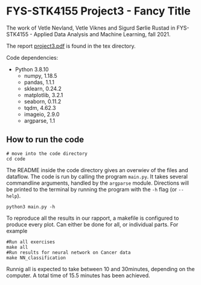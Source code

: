 # FYS-STK4155 Project3 - Fancy Title
The work of Vetle Nevland, Vetle Viknes and Sigurd Sørlie Rustad in FYS-STK4155 - Applied Data Analysis and Machine Learning, fall 2021.

The report [project3.pdf](https://github.com/sigurdru/FYS-STK4155/blob/main/project2/tex/project3.pdf) is found in the tex directory.

Code dependencies:
- Python 3.8.10
    - numpy, 1.18.5
    - pandas, 1.1.1
    - sklearn, 0.24.2
    - matplotlib, 3.2.1
    - seaborn, 0.11.2
    - tqdm, 4.62.3
    - imageio, 2.9.0
    - argparse, 1.1
## How to run the code
```
# move into the code directory
cd code
```

The README inside the code directory gives an overwiev of the files and dataflow.
The code is run by calling the program `main.py`. It takes several commandline arguments,
handled by the `argparse` module. Directions will be printed to the terminal by
running the program with the `-h` flag (or `--help`).  
```
python3 main.py -h
```

To reproduce all the results in our rapport, a makefile is configured to produce every plot.
Can either be done for all, or individual parts. For example
```
#Run all exercises
make all       
#Run results for neural network on Cancer data
make NN_classification
```

Runnig all is expected to take between 10 and 30minutes, depending on the computer. A total time of 15.5 minutes has been achieved.
